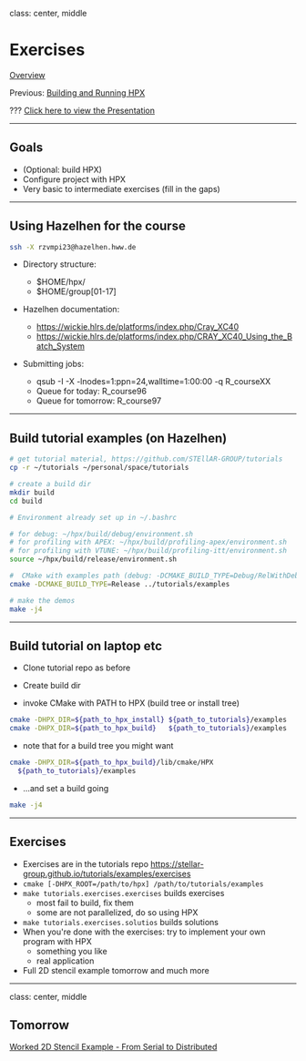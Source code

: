 
class: center, middle

# Exercises

[Overview](..)

Previous: [Building and Running HPX](../session3)

???
[Click here to view the Presentation](https://stellar-group.github.io/tutorials/hlrs2019/session4/)

---
## Goals

* (Optional: build HPX)
* Configure project with HPX
* Very basic to intermediate exercises (fill in the gaps)

---
## Using Hazelhen for the course

```sh
ssh -X rzvmpi23@hazelhen.hww.de
```

* Directory structure:
    * $HOME/hpx/
    * $HOME/group[01-17]

* Hazelhen documentation:
    * https://wickie.hlrs.de/platforms/index.php/Cray_XC40
    * https://wickie.hlrs.de/platforms/index.php/CRAY_XC40_Using_the_Batch_System
* Submitting jobs:
    * qsub -I -X -lnodes=1:ppn=24,walltime=1:00:00 -q R_courseXX
    * Queue for today: R_course96
    * Queue for tomorrow: R_course97

---
## Build tutorial examples (on Hazelhen)
```sh
# get tutorial material, https://github.com/STEllAR-GROUP/tutorials
cp -r ~/tutorials ~/personal/space/tutorials

# create a build dir
mkdir build
cd build

# Environment already set up in ~/.bashrc

# for debug: ~/hpx/build/debug/environment.sh
# for profiling with APEX: ~/hpx/build/profiling-apex/environment.sh
# for profiling with VTUNE: ~/hpx/build/profiling-itt/environment.sh
source ~/hpx/build/release/environment.sh

#  CMake with examples path (debug: -DCMAKE_BUILD_TYPE=Debug/RelWithDebInfo)
cmake -DCMAKE_BUILD_TYPE=Release ../tutorials/examples

# make the demos
make -j4
```

---
## Build tutorial on laptop etc

* Clone tutorial repo as before

* Create build dir

* invoke CMake with PATH to HPX (build tree or install tree)

```sh
cmake -DHPX_DIR=${path_to_hpx_install} ${path_to_tutorials}/examples
cmake -DHPX_DIR=${path_to_hpx_build}   ${path_to_tutorials}/examples
```
* note that for a build tree you might want

```sh
cmake -DHPX_DIR=${path_to_hpx_build}/lib/cmake/HPX
  ${path_to_tutorials}/examples
```

* ...and set a build going

```sh
make -j4
```

---
## Exercises

* Exercises are in the tutorials repo https://stellar-group.github.io/tutorials/examples/exercises
* `cmake [-DHPX_ROOT=/path/to/hpx] /path/to/tutorials/examples`
* `make tutorials.exercises.exercises` builds exercises
    * most fail to build, fix them
    * some are not parallelized, do so using HPX
* `make tutorials.exercises.solutios` builds solutions
* When you're done with the exercises: try to implement your own program with HPX
    * something you like
    * real application
* Full 2D stencil example tomorrow and much more

---
class: center, middle
## Tomorrow

[Worked 2D Stencil Example - From Serial to Distributed](../session5)

